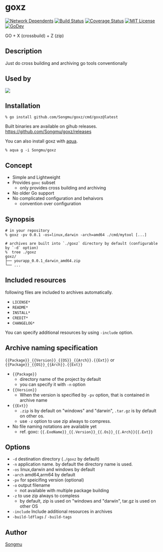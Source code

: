goxz
=======

[![Network Dependents](https://dependents.info/Songmu/goxz/badge)](dependents-info)
[![Build Status](https://github.com/Songmu/goxz/workflows/test/badge.svg?branch=main)][actions]
[![Coverage Status](https://codecov.io/gh/Songmu/goxz/branch/main/graph/badge.svg)][codecov]
[![MIT License](http://img.shields.io/badge/license-MIT-blue.svg?style=flat-square)][license]
[![GoDev](https://pkg.go.dev/badge/github.com/Songmu/goxz)][godev]

[dependents-info]: https://dependents.info/Songmu/goxz
[actions]: https://github.com//Songmu/goxz/actions?workflow=test
[codecov]: https://codecov.io/gh/Songmu/goxz
[license]: https://github.com/Songmu/goxz/blob/main/LICENSE
[godev]: https://pkg.go.dev/github.com/Songmu/goxz

GO + X (crossbuild) + Z (zip)

## Description

Just do cross building and archiving go tools conventionally

## Used by

<a href="https://dependents.info/Songmu/goxz">
  <img src="https://dependents.info/Songmu/goxz/image" />
</a>

## Installation

    % go install github.com/Songmu/goxz/cmd/goxz@latest

Built binaries are available on gihub releases.
<https://github.com/Songmu/goxz/releases>

You can also install goxz with [aqua](https://aquaproj.github.io/).

    % aqua g -i Songmu/goxz

## Concept

- Simple and Lightweight
- Provides `goxc` subset
  - only provides cross building and archiving
- No older Go support
- No complicated configuration and behaivors
  - convention over configuration

## Synopsis

```console
# in your repository
% goxz -pv 0.0.1 -os=linux,darwin -arch=amd64 ./cmd/mytool [...]

# archives are built into `./goxz` directory by default (configurable by `-d` option)
%  tree ./goxz
goxz/
├── yourapp_0.0.1_darwin_amd64.zip
└── ...
```

## Included resources

following files are included to archives automatically.

- `LICENSE*`
- `README*`
- `INSTALL*`
- `CREDIT*`
- `CHANGELOG*`

You can specify additional resources by using `-include` option.

## Archive naming specification

`{{Package}}_{{Version}}_{{OS}}_{{Arch}}.{{Ext}}`
or
`{{Package}}_{{OS}}_{{Arch}}.{{Ext}}`

- `{{Package}}`
  - directory name of the project by default
  - you can specify it with `-n` option
- `{{Version}}`
  - When the version is specified by `-pv` option, that is contained in archive name
- `{{Ext}}`
  - `.zip` is by default on "windows" and "darwin", `.tar.gz` is by default on other os.
  - use `-z` option to use zip always to compress.
- No file naming notations are available yet
  - ref. goxc: `{{.ExeName}}_{{.Version}}_{{.Os}}_{{.Arch}}{{.Ext}}`

## Options

- `-d` destination directory (`./goxz` by default)
- `-n` application name. by default the directory name is used.
- `-os` linux,darwin and windows by default
- `-arch` amd64,arm64 by default
- `-pv` for speicifing version (optional)
- `-o` output filename
  - not available with multiple package building
- `-z` to use zip always to compless
  - by default, zip is used on "windows and "darwin", tar.gz is used on other OS
- `-include` Include additional resources in archives
- `-build-ldflags` / `-build-tags`

## Author

[Songmu](https://github.com/Songmu)
